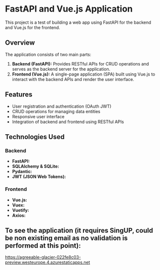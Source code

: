 # FastAPI and Vue.js Application

This project is a test of building a web app using FastAPI for the backend and Vue.js for the frontend.

## Overview

The application consists of two main parts:

1. **Backend (FastAPI):** Provides RESTful APIs for CRUD operations and serves as the backend server for the application.
2. **Frontend (Vue.js):** A single-page application (SPA) built using Vue.js to interact with the backend APIs and render the user interface.

## Features

- User registration and authentication (OAuth JWT)
- CRUD operations for managing data entities
- Responsive user interface
- Integration of backend and frontend using RESTful APIs

## Technologies Used

### Backend

- **FastAPI:**
- **SQLAlchemy & SQLite:**
- **Pydantic:**
- **JWT (JSON Web Tokens):**

### Frontend

- **Vue.js:**
- **Vuex:**
- **Vuetify:**
- **Axios:**

##  To see the application (it requires SingUP, could be non existing email as no validation is performed at this point):
  https://agreeable-glacier-022fe8c03-preview.westeurope.4.azurestaticapps.net